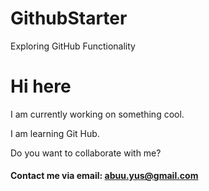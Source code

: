 # GithubStarter
Exploring GitHub Functionality

#  Hi here  

I am currently working on something cool.

I am learning Git Hub.

Do you want to collaborate with me?  

#### Contact me via email: abuu.yus@gmail.com ####

